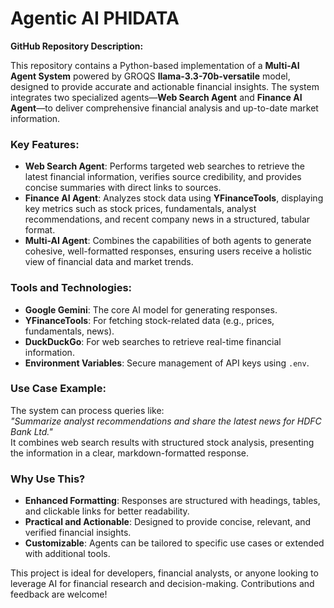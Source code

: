 # Agentic AI PHIDATA
**GitHub Repository Description:**

This repository contains a Python-based implementation of a **Multi-AI Agent System** powered by GROQS **llama-3.3-70b-versatile** model, designed to provide accurate and actionable financial insights. The system integrates two specialized agents—**Web Search Agent** and **Finance AI Agent**—to deliver comprehensive financial analysis and up-to-date market information. 

### Key Features:
- **Web Search Agent**: Performs targeted web searches to retrieve the latest financial information, verifies source credibility, and provides concise summaries with direct links to sources.
- **Finance AI Agent**: Analyzes stock data using **YFinanceTools**, displaying key metrics such as stock prices, fundamentals, analyst recommendations, and recent company news in a structured, tabular format.
- **Multi-AI Agent**: Combines the capabilities of both agents to generate cohesive, well-formatted responses, ensuring users receive a holistic view of financial data and market trends.

### Tools and Technologies:
- **Google Gemini**: The core AI model for generating responses.
- **YFinanceTools**: For fetching stock-related data (e.g., prices, fundamentals, news).
- **DuckDuckGo**: For web searches to retrieve real-time financial information.
- **Environment Variables**: Secure management of API keys using `.env`.

### Use Case Example:
The system can process queries like:  
*"Summarize analyst recommendations and share the latest news for HDFC Bank Ltd."*  
It combines web search results with structured stock analysis, presenting the information in a clear, markdown-formatted response.

### Why Use This?
- **Enhanced Formatting**: Responses are structured with headings, tables, and clickable links for better readability.
- **Practical and Actionable**: Designed to provide concise, relevant, and verified financial insights.
- **Customizable**: Agents can be tailored to specific use cases or extended with additional tools.

This project is ideal for developers, financial analysts, or anyone looking to leverage AI for financial research and decision-making. Contributions and feedback are welcome!
